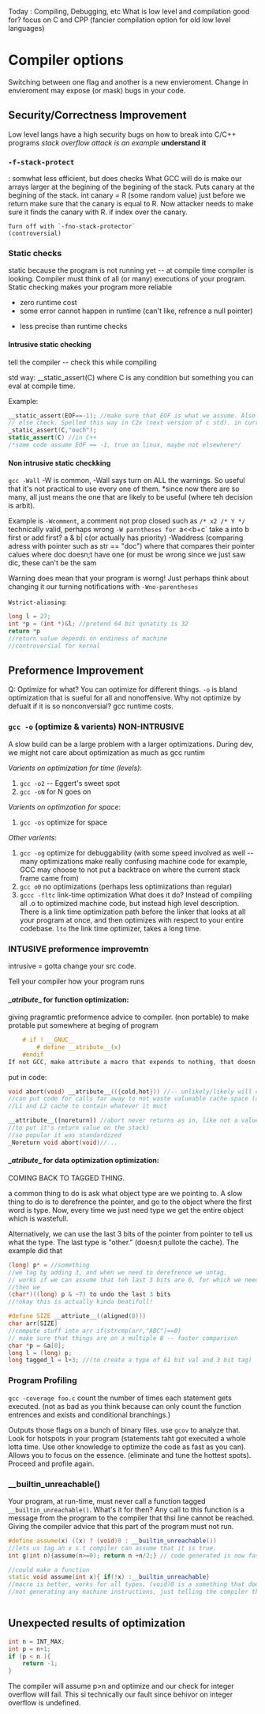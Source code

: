 Today : Compiling, Debugging, etc
What is low level and compilation good for? 
focus on C and CPP (fancier compilation option for old low level languages)

# Compiler options
Switching between one flag and another is a new envieroment. Change in envieroment may expose (or mask) bugs in your code. 

## Security/Correctness Improvement
Low level langs have a high security bugs on how to break into C/C++ programs
*stack overflow attack is an example* **understand it**

### `-f-stack-protect`
: somwhat less efficient, but does checks
    What GCC will do is make our arrays larger at the begining of the begining of the stack. Puts canary at the begining of the stack.
    int canary = R (some random value)
    just before we return make sure that the canary is equal to R. Now attacker needs to make sure it finds the canary with R. 
    if index over the canary.

    Turn off with `-fno-stack-protector`
    (controversial)

### Static checks
static because the program is not running yet -- at compile time compiler is looking. Compiler must think of all (or many) executions of your program. Static checking makes your program more reliable

+ zero runtime cost
+ some error cannot happen in runtime (can't like, refrence a null pointer)
- less precise than runtime checks

#### Intrusive static checking 
tell the compiler -- check this while compiling 

std way: __static_assert(C) where C is any condition but something you can eval at compile time. 

Example: 
```c++
__static_assert(EOF==-1); //make sure that EOF is what we assume. Also documents the assumption we made, better, faster, than something if the
// else check. Spelled this way in C2x (next version of c std). in current v: 
_static_assert(C,"ouch");
static_assert(C) //in C++
/*some code assume EOF == -1, true on linux, maybe not elsewhere*/
```

#### Non intrusive static checkking 
`gcc -Wall` -W is common, -Wall says turn on ALL the warnings. So useful that it's not practical to use every one of them.
*since now there are so many, all just means the one that are likely to be useful (where teh decision is arbit).

Example is `-Wcomment`, a comment not prop closed such as `/* x2 /* Y */` technically valid, perhaps wrong
           `-W parntheses for `a\<\<b+c` take a into b first or add first? a & b| c(or actually has priority)
           -Waddress (comparing adress with pointer such as str == "doc") where that compares their pointer calues where doc doesn;t have one (or
           must be wrong since we just saw dic, these can't be the sam 

Warning does mean that your program is worng! Just perhaps think about changing it our turning notifications with `-Wno-parentheses`

`Wstrict-aliasing`: 
```c++
long l = 27;
int *p = (int *)&l; //pretend 64 bit qunatity is 32
return *p
//return value depends on endiness of machine 
//controversial for kernal
```



## Preformence Improvement
Q: Optimize for what? You can optimize for different things. `-o` is bland optimization that is sueful for all and nonoffensive. 
Why not optimize by defualt if it is so nonconversial? gcc runtime costs.  

### `gcc -o` (optimize & varients) NON-INTRUSIVE
A slow build can be a large problem with a larger optimizations. During dev, we might not care about optimization as much as gcc runtim 

*Varients on optimization for time (levels)*: 
1. `gcc -o2` -- Eggert's sweet spot
2. `gcc -oN` for N goes on

*Varients on optimzation for space*: 
1. `gcc -os` optimize for space

*Other varients*:
1. `gcc -og` optimize for debuggability (with some speed involved as well -- many optimizations make really confusing machine code
    for example, GCC may choose to not put a backtrace on where the current stack frame came from)
2. `gcc o0` no optimizations (perhaps less optimizations than regular)
3. `gccc -fltc` link-time optimization
        What does it do? Instead of compiling all .o to optimized machine code, but instead high level description. There is a link time optimization path before the linker that looks at all your program at once, and then optimizes with respect to your entire codebase. 
        `lto` the link time optimizer, takes a long time.   

### INTUSIVE preformence improvemtn
intrusive = gotta change your src code. 

Tell your compiler how your program runs 
#### \__atribute__ for function optimization:
 giving pragramtic preformence advice to compiler.  (non portable) to make protable put somewhere at beging of program
```c
    # if ! __GNUC__
        # define __atribute__(x)
    #endif
If not GCC, make attribute a macro that expends to nothing, that doesn't affect compilation of that code
```
put in code: 
```c++
void abort(void) __atribute__(({cold,hot})) //-- unlikely/likely will call abort
//can put code for calls far away to not waste valueable cache space (as if I know what tha is)
//L1 and L2 cache to contain whatever it muct

__attribute__((noreturn)) //abort never returns as in, like not a value, but to return out of it. (can just jump to it, but don't need 
//to put it's return value on the stack)
//so popular it was standardized 
_Noreturn void abort(void)//... 

```

#### \__atribute__ for data optimization optimization:
COMING BACK TO TAGGED THING. 

a common thing to do is ask what object type are we pointing to. A slow thing to do is to derefrence the pointer, and go to the object 
where the first word is type. Now, every time we just need type we get the entire object which is wastefull.

Alternatively, we can use the last 3 bits of the pointer from pointer to tell us what the type. The last type is "other." (doesn;t pullote the
cache). The example did that 
```c++
(long) p* = //something 
//we tag by adding 3, and when we need to derefrence we untag. 
// works if we can assume that teh last 3 bits are 0, for which we need to allign (since mem adresses don't go to 64)
//then we 
(char*)((long) p & ~7) to undo the last 3 bits
//!okay this is actually kinda beatifull!
```


```c++
#define SIZE __attriute__((aligned(8)))
char arr[SIZE]
//compute stuff into arr if(strcmp(arr,"ABC")==0)
// make sure that things are on a multiple 8 -- faster comparison 
char *p = &a[0];
long l = (long) p;
long tagged_l = l+3; //(to create a type of 61 bit val and 3 bit tag)
```
### Program Profiling 
`gcc -coverage foo.c` count the number of times each statement gets executed. (not as bad as you think because can only 
count the function entrences and exists and conditional branchings.)

Outputs those flags on a bunch of binary files. use `gcov` to analyze that. Look for hotspots in your program (statements taht got executed a
whole lotta time. Use other knowledge to optimize the code as fast as you can). Allows you to focus on the essence. (eliminate and tune 
the hottest spots). Proceed and profile again. 

### __builtin_unreachable()
Your program, at run-time, must never call a function tagged `__builtin_unreachable()`. What's it for then? Any call to this function 
is a message from the program to the compiler that thsi line cannot be reached. Giving the compiler advice that this part of the program must not run. 

```c++
#define assume(x) ((x) ? (void)0 : __builtin_unreachable())
//lets us tag an x s.t compiler can assume that it is true. 
int g(int n){assume(n>=0); return n +n/2;} // code generated is now faster

//could make a function 
static void assume(int x){ if(!x) :__builtin_unreachable}
//macro is better, works for all types. (void)0 is a something that doesn't return, so you don;t asy if(assume(x)). 
//not generating any machine instructions, just telling the compiler that it can assume this. It wouldn't make any __bui;tin_unreahable calls.



```


## Unexpected results of optimization
```c++
int n = INT_MAX;
int p = n+1;
if (p < n ){
    return -1;
}
```

The compiler will assume p>n and optimize and our check for integer overflow will fail. This si technically our fault since behivor on integer overflow is undefined. 



